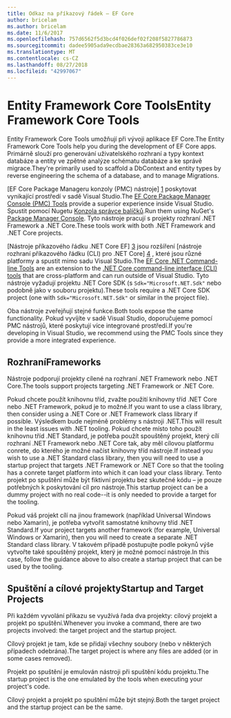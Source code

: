 ```yaml
---
title: Odkaz na příkazový řádek – EF Core
author: bricelam
ms.author: bricelam
ms.date: 11/6/2017
ms.openlocfilehash: 757d6562f5d3bcd4f026def02f208f5827786873
ms.sourcegitcommit: dadee5905ada9ecdbae28363a682950383ce3e10
ms.translationtype: MT
ms.contentlocale: cs-CZ
ms.lasthandoff: 08/27/2018
ms.locfileid: "42997067"
---
```

<a name="entity-framework-core-tools"></a><span data-ttu-id="1cd0c-102">Entity Framework Core Tools</span><span class="sxs-lookup"><span data-stu-id="1cd0c-102">Entity Framework Core Tools</span></span>
===========================
<span data-ttu-id="1cd0c-103">Entity Framework Core Tools umožňují při vývoji aplikace EF Core.</span><span class="sxs-lookup"><span data-stu-id="1cd0c-103">The Entity Framework Core Tools help you during the development of EF Core apps.</span></span> <span data-ttu-id="1cd0c-104">Primárně slouží pro generování uživatelského rozhraní a typy kontext databáze a entity ve zpětné analýze schématu databáze a ke správě migrace.</span><span class="sxs-lookup"><span data-stu-id="1cd0c-104">They're primarily used to scaffold a DbContext and entity types by reverse engineering the schema of a database, and to manage Migrations.</span></span>

<span data-ttu-id="1cd0c-105">[EF Core Package Manageru konzoly (PMC) nástroje] [ 1] poskytovat vynikající prostředí v sadě Visual Studio.</span><span class="sxs-lookup"><span data-stu-id="1cd0c-105">The [EF Core Package Manager Console (PMC) Tools][1] provide a superior experience inside Visual Studio.</span></span> <span data-ttu-id="1cd0c-106">Spustit pomocí Nugetu [Konzola správce balíčků][2].</span><span class="sxs-lookup"><span data-stu-id="1cd0c-106">Run them using NuGet's [Package Manager Console][2].</span></span> <span data-ttu-id="1cd0c-107">Tyto nástroje pracují s projekty rozhraní .NET Framework a .NET Core.</span><span class="sxs-lookup"><span data-stu-id="1cd0c-107">These tools work with both .NET Framework and .NET Core projects.</span></span>

<span data-ttu-id="1cd0c-108">[Nástroje příkazového řádku .NET Core EF] [ 3] jsou rozšíření [nástroje rozhraní příkazového řádku (CLI) pro .NET Core] [ 4] , které jsou různé platformy a spustit mimo sadu Visual Studio.</span><span class="sxs-lookup"><span data-stu-id="1cd0c-108">The [EF Core .NET Command-line Tools][3] are an extension to the [.NET Core command-line interface (CLI) tools][4] that are cross-platform and can run outside of Visual Studio.</span></span> <span data-ttu-id="1cd0c-109">Tyto nástroje vyžadují projektu .NET Core SDK (s `Sdk="Microsoft.NET.Sdk"` nebo podobně jako v souboru projektu).</span><span class="sxs-lookup"><span data-stu-id="1cd0c-109">These tools require a .NET Core SDK project (one with `Sdk="Microsoft.NET.Sdk"` or similar in the project file).</span></span>

<span data-ttu-id="1cd0c-110">Oba nástroje zveřejňují stejné funkce.</span><span class="sxs-lookup"><span data-stu-id="1cd0c-110">Both tools expose the same functionality.</span></span> <span data-ttu-id="1cd0c-111">Pokud vyvíjíte v sadě Visual Studio, doporučujeme pomocí PMC nástrojů, které poskytují více integrované prostředí.</span><span class="sxs-lookup"><span data-stu-id="1cd0c-111">If you're developing in Visual Studio, we recommend using the PMC Tools since they provide a more integrated experience.</span></span>

<a name="frameworks"></a><span data-ttu-id="1cd0c-112">Rozhraní</span><span class="sxs-lookup"><span data-stu-id="1cd0c-112">Frameworks</span></span>
----------
<span data-ttu-id="1cd0c-113">Nástroje podporují projekty cílené na rozhraní .NET Framework nebo .NET Core.</span><span class="sxs-lookup"><span data-stu-id="1cd0c-113">The tools support projects targeting .NET Framework or .NET Core.</span></span>

<span data-ttu-id="1cd0c-114">Pokud chcete použít knihovnu tříd, zvažte použití knihovny tříd .NET Core nebo .NET Framework, pokud je to možné.</span><span class="sxs-lookup"><span data-stu-id="1cd0c-114">If you want to use a class library, then consider using a .NET Core or .NET Framework class library if possible.</span></span> <span data-ttu-id="1cd0c-115">Výsledkem bude nejméně problémy s nástroji .NET.</span><span class="sxs-lookup"><span data-stu-id="1cd0c-115">This will result in the least issues with .NET tooling.</span></span> <span data-ttu-id="1cd0c-116">Pokud chcete místo toho použít knihovnu tříd .NET Standard, je potřeba použít spouštěný projekt, který cílí rozhraní .NET Framework nebo .NET Core tak, aby měl cílovou platformu conrete, do kterého je možné načíst knihovny tříd nástroje.</span><span class="sxs-lookup"><span data-stu-id="1cd0c-116">If instead you wish to use a .NET Standard class library, then you will need to use a startup project that targets .NET Framework or .NET Core so that the tooling has a conrete target platform into which it can load your class library.</span></span> <span data-ttu-id="1cd0c-117">Tento projekt po spuštění může být fiktivní projektu bez skutečné kódu – je pouze potřebných k poskytování cíl pro nástroje.</span><span class="sxs-lookup"><span data-stu-id="1cd0c-117">This startup project can be a dummy project with no real code--it is only needed to provide a target for the tooling.</span></span>

<span data-ttu-id="1cd0c-118">Pokud váš projekt cílí na jinou framework (například Universal Windows nebo Xamarin), je potřeba vytvořit samostatné knihovny tříd .NET Standard.</span><span class="sxs-lookup"><span data-stu-id="1cd0c-118">If your project targets another framework (for example, Universal Windows or Xamarin), then you will need to create a separate .NET Standard class library.</span></span> <span data-ttu-id="1cd0c-119">V takovém případě postupujte podle pokynů výše vytvořte také spouštěný projekt, který je možné pomocí nástroje.</span><span class="sxs-lookup"><span data-stu-id="1cd0c-119">In this case, follow the guidance above to also create a startup project that can be used by the tooling.</span></span>

<a name="startup-and-target-projects"></a><span data-ttu-id="1cd0c-120">Spuštění a cílové projekty</span><span class="sxs-lookup"><span data-stu-id="1cd0c-120">Startup and Target Projects</span></span>
---------------------------
<span data-ttu-id="1cd0c-121">Při každém vyvolání příkazu se využívá řada dva projekty: cílový projekt a projekt po spuštění.</span><span class="sxs-lookup"><span data-stu-id="1cd0c-121">Whenever you invoke a command, there are two projects involved: the target project and the startup project.</span></span>

<span data-ttu-id="1cd0c-122">Cílový projekt je tam, kde se přidají všechny soubory (nebo v některých případech odebrána).</span><span class="sxs-lookup"><span data-stu-id="1cd0c-122">The target project is where any files are added (or in some cases removed).</span></span>

<span data-ttu-id="1cd0c-123">Projekt po spuštění je emulován nástroji při spuštění kódu projektu.</span><span class="sxs-lookup"><span data-stu-id="1cd0c-123">The startup project is the one emulated by the tools when executing your project's code.</span></span>

<span data-ttu-id="1cd0c-124">Cílový projekt a projekt po spuštění může být stejný.</span><span class="sxs-lookup"><span data-stu-id="1cd0c-124">Both the target project and the startup project can be the same.</span></span>


  [1]: powershell.md
  [2]: https://docs.microsoft.com/nuget/tools/package-manager-console
  [3]: dotnet.md
  [4]: https://docs.microsoft.com/dotnet/core/tools/
